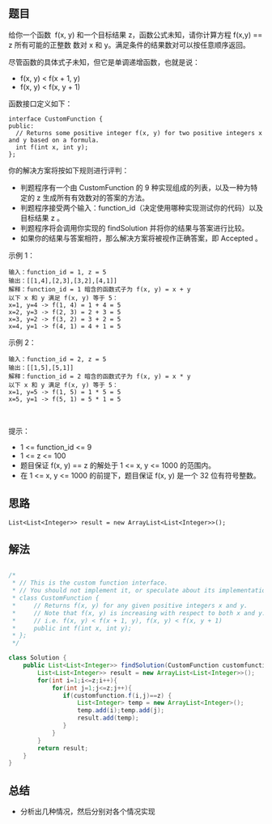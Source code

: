 


## 题目

给你一个函数  f(x, y) 和一个目标结果 z，函数公式未知，请你计算方程 f(x,y) == z 所有可能的正整数 数对 x 和 y。满足条件的结果数对可以按任意顺序返回。

尽管函数的具体式子未知，但它是单调递增函数，也就是说：

- f(x, y) < f(x + 1, y)
- f(x, y) < f(x, y + 1)

函数接口定义如下：

    interface CustomFunction {
    public:
      // Returns some positive integer f(x, y) for two positive integers x and y based on a formula.
      int f(int x, int y);
    };

你的解决方案将按如下规则进行评判：

- 判题程序有一个由 CustomFunction 的 9 种实现组成的列表，以及一种为特定的 z 生成所有有效数对的答案的方法。
- 判题程序接受两个输入：function_id（决定使用哪种实现测试你的代码）以及目标结果 z 。
- 判题程序将会调用你实现的 findSolution 并将你的结果与答案进行比较。
- 如果你的结果与答案相符，那么解决方案将被视作正确答案，即 Accepted 。

示例 1：

    输入：function_id = 1, z = 5
    输出：[[1,4],[2,3],[3,2],[4,1]]
    解释：function_id = 1 暗含的函数式子为 f(x, y) = x + y
    以下 x 和 y 满足 f(x, y) 等于 5：
    x=1, y=4 -> f(1, 4) = 1 + 4 = 5
    x=2, y=3 -> f(2, 3) = 2 + 3 = 5
    x=3, y=2 -> f(3, 2) = 3 + 2 = 5
    x=4, y=1 -> f(4, 1) = 4 + 1 = 5
示例 2：

    输入：function_id = 2, z = 5
    输出：[[1,5],[5,1]]
    解释：function_id = 2 暗含的函数式子为 f(x, y) = x * y
    以下 x 和 y 满足 f(x, y) 等于 5：
    x=1, y=5 -> f(1, 5) = 1 * 5 = 5
    x=5, y=1 -> f(5, 1) = 5 * 1 = 5
 

提示：

- 1 <= function_id <= 9
- 1 <= z <= 100
- 题目保证 f(x, y) == z 的解处于 1 <= x, y <= 1000 的范围内。
- 在 1 <= x, y <= 1000 的前提下，题目保证 f(x, y) 是一个 32 位有符号整数。

## 思路

    List<List<Integer>> result = new ArrayList<List<Integer>>();

## 解法
```java

/*
 * // This is the custom function interface.
 * // You should not implement it, or speculate about its implementation
 * class CustomFunction {
 *     // Returns f(x, y) for any given positive integers x and y.
 *     // Note that f(x, y) is increasing with respect to both x and y.
 *     // i.e. f(x, y) < f(x + 1, y), f(x, y) < f(x, y + 1)
 *     public int f(int x, int y);
 * };
 */

class Solution {
    public List<List<Integer>> findSolution(CustomFunction customfunction, int z) {
        List<List<Integer>> result = new ArrayList<List<Integer>>();
        for(int i=1;i<=z;i++){
            for(int j=1;j<=z;j++){
               if(customfunction.f(i,j)==z) {
                   List<Integer> temp = new ArrayList<Integer>();
                   temp.add(i);temp.add(j);
                   result.add(temp);
               }
            }
        }
        return result;
    }
}
```

## 总结

- 分析出几种情况，然后分别对各个情况实现 
